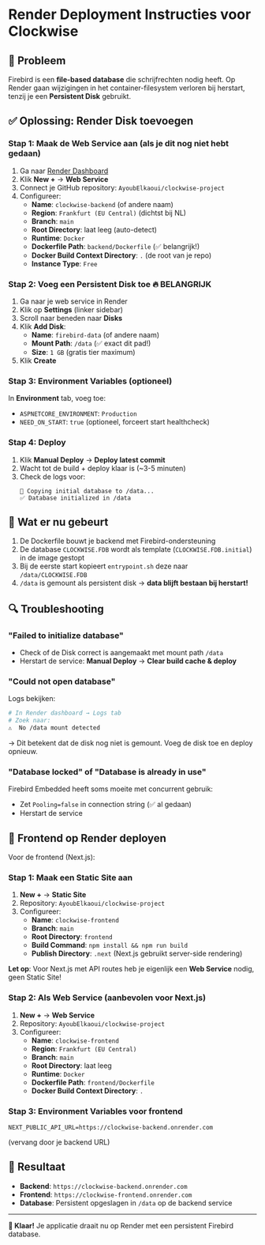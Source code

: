 # Render Deployment Instructies voor Clockwise

## 🎯 Probleem
Firebird is een **file-based database** die schrijfrechten nodig heeft. Op Render gaan wijzigingen in het container-filesystem verloren bij herstart, tenzij je een **Persistent Disk** gebruikt.

## ✅ Oplossing: Render Disk toevoegen

### Stap 1: Maak de Web Service aan (als je dit nog niet hebt gedaan)
1. Ga naar [Render Dashboard](https://dashboard.render.com/)
2. Klik **New +** → **Web Service**
3. Connect je GitHub repository: `AyoubElkaoui/clockwise-project`
4. Configureer:
   - **Name**: `clockwise-backend` (of andere naam)
   - **Region**: `Frankfurt (EU Central)` (dichtst bij NL)
   - **Branch**: `main`
   - **Root Directory**: laat leeg (auto-detect)
   - **Runtime**: `Docker`
   - **Dockerfile Path**: `backend/Dockerfile` (✅ belangrijk!)
   - **Docker Build Context Directory**: `.` (de root van je repo)
   - **Instance Type**: `Free`

### Stap 2: Voeg een Persistent Disk toe 🔥 BELANGRIJK
1. Ga naar je web service in Render
2. Klik op **Settings** (linker sidebar)
3. Scroll naar beneden naar **Disks**
4. Klik **Add Disk**:
   - **Name**: `firebird-data` (of andere naam)
   - **Mount Path**: `/data` (✅ exact dit pad!)
   - **Size**: `1 GB` (gratis tier maximum)
5. Klik **Create**

### Stap 3: Environment Variables (optioneel)
In **Environment** tab, voeg toe:
- `ASPNETCORE_ENVIRONMENT`: `Production`
- `NEED_ON_START`: `true` (optioneel, forceert start healthcheck)

### Stap 4: Deploy
1. Klik **Manual Deploy** → **Deploy latest commit**
2. Wacht tot de build + deploy klaar is (~3-5 minuten)
3. Check de logs voor:
   ```
   🔧 Copying initial database to /data...
   ✅ Database initialized in /data
   ```

## 📝 Wat er nu gebeurt
1. De Dockerfile bouwt je backend met Firebird-ondersteuning
2. De database `CLOCKWISE.FDB` wordt als template (`CLOCKWISE.FDB.initial`) in de image gestopt
3. Bij de eerste start kopieert `entrypoint.sh` deze naar `/data/CLOCKWISE.FDB`
4. `/data` is gemount als persistent disk → **data blijft bestaan bij herstart!**

## 🔍 Troubleshooting

### "Failed to initialize database"
- Check of de Disk correct is aangemaakt met mount path `/data`
- Herstart de service: **Manual Deploy** → **Clear build cache & deploy**

### "Could not open database"
Logs bekijken:
```bash
# In Render dashboard → Logs tab
# Zoek naar:
⚠️  No /data mount detected
```
→ Dit betekent dat de disk nog niet is gemount. Voeg de disk toe en deploy opnieuw.

### "Database locked" of "Database is already in use"
Firebird Embedded heeft soms moeite met concurrent gebruik:
- Zet `Pooling=false` in connection string (✅ al gedaan)
- Herstart de service

## 🎨 Frontend op Render deployen

Voor de frontend (Next.js):

### Stap 1: Maak een Static Site aan
1. **New +** → **Static Site**
2. Repository: `AyoubElkaoui/clockwise-project`
3. Configureer:
   - **Name**: `clockwise-frontend`
   - **Branch**: `main`
   - **Root Directory**: `frontend`
   - **Build Command**: `npm install && npm run build`
   - **Publish Directory**: `.next` (Next.js gebruikt server-side rendering)

**Let op**: Voor Next.js met API routes heb je eigenlijk een **Web Service** nodig, geen Static Site!

### Stap 2: Als Web Service (aanbevolen voor Next.js)
1. **New +** → **Web Service**
2. Repository: `AyoubElkaoui/clockwise-project`
3. Configureer:
   - **Name**: `clockwise-frontend`
   - **Region**: `Frankfurt (EU Central)`
   - **Branch**: `main`
   - **Root Directory**: laat leeg
   - **Runtime**: `Docker`
   - **Dockerfile Path**: `frontend/Dockerfile`
   - **Docker Build Context Directory**: `.`

### Stap 3: Environment Variables voor frontend
```
NEXT_PUBLIC_API_URL=https://clockwise-backend.onrender.com
```
(vervang door je backend URL)

## 🚀 Resultaat
- **Backend**: `https://clockwise-backend.onrender.com`
- **Frontend**: `https://clockwise-frontend.onrender.com`
- **Database**: Persistent opgeslagen in `/data` op de backend service

---

**🎉 Klaar!** Je applicatie draait nu op Render met een persistent Firebird database.
